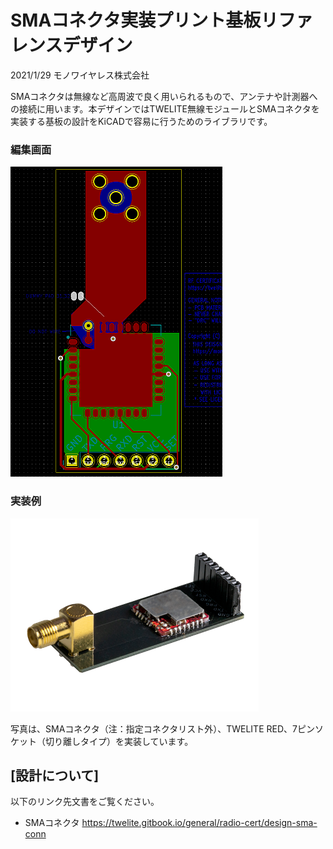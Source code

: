 # SMAコネクタ実装プリント基板リファレンスデザイン

2021/1/29 モノワイヤレス株式会社



SMAコネクタは無線など高周波で良く用いられるもので、アンテナや計測器への接続に用います。本デザインではTWELITE無線モジュールとSMAコネクタを実装する基板の設計をKiCADで容易に行うためのライブラリです。



### 編集画面

![](img_kicad.png)



### 実装例 

![](img_mod.png)

写真は、SMAコネクタ（注：指定コネクタリスト外）、TWELITE RED、7ピンソケット（切り離しタイプ）を実装しています。



## [設計について]

以下のリンク先文書をご覧ください。

* SMAコネクタ
  https://twelite.gitbook.io/general/radio-cert/design-sma-conn



